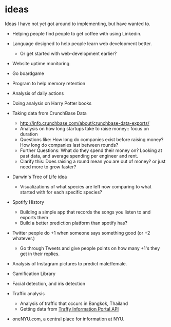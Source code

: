 # ideas

Ideas I have not yet got around to implementing, but have wanted to.

- Helping people find people to get coffee with using Linkedin.

- Language designed to help people learn web development better.
	- Or get started with web-development earlier?
- Website uptime monitoring
- Go boardgame
- Program to help memory retention
- Analysis of daily actions
- Doing analysis on Harry Potter books
- Taking data from CrunchBase Data
	- http://info.crunchbase.com/about/crunchbase-data-exports/
	- Analysis on how long startups take to raise money:: focus on duration
	- Questions like: How long do companies exist before raising money? How long do companies last between rounds?
	- Further Questions: What do they spend their money on? Looking at past data, and average spending per engineer and rent.
	- Clarify this: Does raising a round mean you are out of money? or just need more to grow faster?
- Darwin's Tree of Life idea
	- Visualizations of what species are left now comparing to what started with for each specific species?
- Spotify History
	- Building a simple app that records the songs you listen to and exports them
	- Build a better prediction platform than spotify has?
- Twitter people do +1 when someone says something good (or +2 whatever.)
	- Go through Tweets and give people points on how many +1's they get in their replies.
- Analysis of Instagram pictures to predict male/female.
- Gamification Library 
- Facial detection, and iris detection
- Traffic analysis
	- Analysis of traffic that occurs in Bangkok, Thailand
	- Getting data from [Traffy Information Portal API](http://its.nectec.or.th)
- oneNYU.com, a central place for information at NYU.
